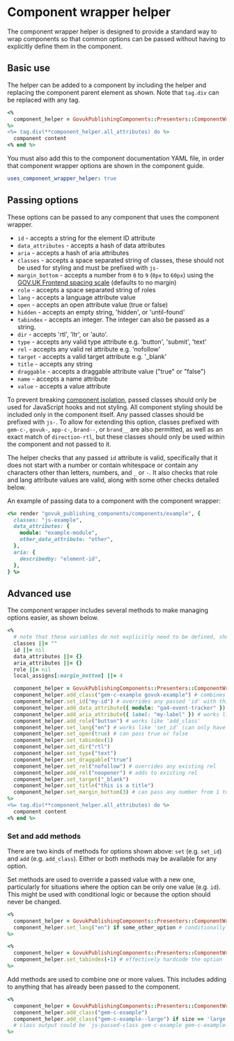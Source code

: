 # Component wrapper helper

The component wrapper helper is designed to provide a standard way to wrap components so that common options can be passed without having to explicitly define them in the component.

## Basic use

The helper can be added to a component by including the helper and replacing the component parent element as shown. Note that `tag.div` can be replaced with any tag.

```ruby
<%
  component_helper = GovukPublishingComponents::Presenters::ComponentWrapperHelper.new(local_assigns)
%>
<%= tag.div(**component_helper.all_attributes) do %>
  component content
<% end %>
```

You must also add this to the component documentation YAML file, in order that component wrapper options are shown in the component guide.

```yml
uses_component_wrapper_helper: true
```

## Passing options

These options can be passed to any component that uses the component wrapper.

- `id` - accepts a string for the element ID attribute
- `data_attributes` - accepts a hash of data attributes
- `aria` - accepts a hash of aria attributes
- `classes` - accepts a space separated string of classes, these should not be used for styling and must be prefixed with `js-`
- `margin_bottom` - accepts a number from `0` to `9` (`0px` to `60px`) using the [GOV.UK Frontend spacing scale](https://design-system.service.gov.uk/styles/spacing/#the-responsive-spacing-scale) (defaults to no margin)
- `role` - accepts a space separated string of roles
- `lang` - accepts a language attribute value
- `open` - accepts an open attribute value (true or false)
- `hidden` - accepts an empty string, 'hidden', or 'until-found'
- `tabindex` - accepts an integer. The integer can also be passed as a string.
- `dir` - accepts 'rtl', 'ltr', or 'auto'.
- `type` - accepts any valid type attribute e.g. 'button', 'submit', 'text'
- `rel` - accepts any valid rel attribute e.g. 'nofollow'
- `target` - accepts a valid target attribute e.g. '_blank'
- `title` - accepts any string
- `draggable` - accepts a draggable attribute value ("true" or "false")
- `name` - accepts a name attribute
- `value` - accepts a value attribute

To prevent breaking [component isolation](https://github.com/alphagov/govuk_publishing_components/blob/main/docs/component_principles.md#a-component-is-isolated-when), passed classes should only be used for JavaScript hooks and not styling. All component styling should be included only in the component itself. Any passed classes should be prefixed with `js-`. To allow for extending this option, classes prefixed with `gem-c-`, `govuk-`, `app-c-`, `brand--`, or `brand__` are also permitted, as well as an exact match of `direction-rtl`, but these classes should only be used within the component and not passed to it.

The helper checks that any passed `id` attribute is valid, specifically that it does not start with a number or contain whitespace or contain any characters other than letters, numbers, and `_` or `-`. It also checks that role and lang attribute values are valid, along with some other checks detailed below.

An example of passing data to a component with the component wrapper:

```ruby
<%= render "govuk_publishing_components/components/example", {
  classes: "js-example",
  data_attributes: {
    module: "example-module",
    other_data_attribute: "other",
  },
  aria: {
    describedby: "element-id",
  },
} %>
```

## Advanced use

The component wrapper includes several methods to make managing options easier, as shown below.

```ruby
<%
  # note that these variables do not explicitly need to be defined, shown here for clarity
  classes ||= ""
  id ||= nil
  data_attributes ||= {}
  aria_attributes ||= {}
  role ||= nil
  local_assigns[:margin_bottom] ||= 4

  component_helper = GovukPublishingComponents::Presenters::ComponentWrapperHelper.new(local_assigns)
  component_helper.add_class("gem-c-example govuk-example") # combines the given class with any passed classes
  component_helper.set_id("my-id") # overrides any passed 'id' with this one (can only have one id)
  component_helper.add_data_attribute({ module: "ga4-event-tracker" }) # combines any passed 'data_attributes' with those given, merging duplicate keys, e.g. if `{ module: "ga4-link-tracker", a: "1" }` had been passed, would result in `{ module: "ga4-event-tracker ga4-link-tracker", a: "1" }`
  component_helper.add_aria_attribute({ label: "my-label" }) # works like 'add_data_attribute'
  component_helper.add_role("button") # works like 'add_class'
  component_helper.set_lang("en") # works like 'set_id' (can only have one lang)
  component_helper.set_open(true) # can pass true or false
  component_helper.set_tabindex(1)
  component_helper.set_dir("rtl")
  component_helper.set_type("text")
  component_helper.set_draggable("true")
  component_helper.set_rel("nofollow") # overrides any existing rel
  component_helper.add_rel("noopener") # adds to existing rel
  component_helper.set_target("_blank")
  component_helper.set_title("this is a title")
  component_helper.set_margin_bottom(3) # can pass any number from 1 to 9
%>
<%= tag.div(**component_helper.all_attributes) do %>
  component content
<% end %>
```

### Set and add methods

There are two kinds of methods for options shown above: `set` (e.g. `set_id`) and `add` (e.g. `add_class`). Either or both methods may be available for any option.

Set methods are used to override a passed value with a new one, particularly for situations where the option can be only one value (e.g. `id`). This might be used with conditional logic or because the option should never be changed.

```ruby
<%
  component_helper = GovukPublishingComponents::Presenters::ComponentWrapperHelper.new(local_assigns)
  component_helper.set_lang("en") if some_other_option # conditionally set the lang based on other variables
%>
```

```ruby
<%
  component_helper = GovukPublishingComponents::Presenters::ComponentWrapperHelper.new(local_assigns)
  component_helper.set_tabindex(-1) # effectively hardcode the option
%>
```

Add methods are used to combine one or more values. This includes adding to anything that has already been passed to the component.

```ruby
<%
  component_helper = GovukPublishingComponents::Presenters::ComponentWrapperHelper.new(local_assigns)
  component_helper.add_class("gem-c-example")
  component_helper.add_class("gem-c-example--large") if size == 'large'
  # class output could be `js-passed-class gem-c-example gem-c-example--large
%>
```
